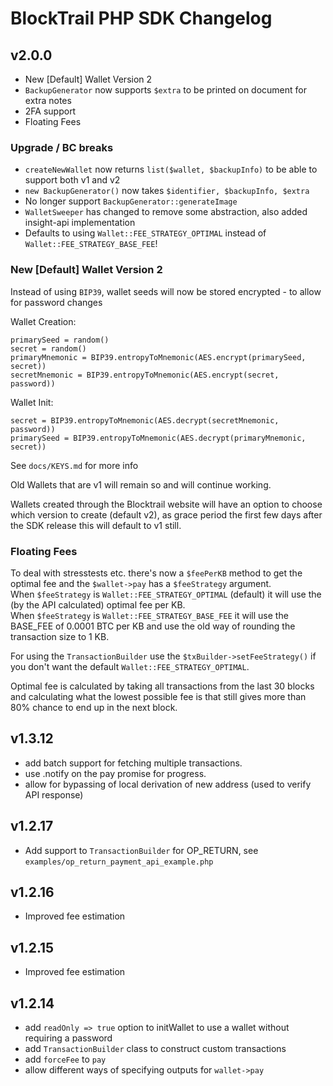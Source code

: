 BlockTrail PHP SDK Changelog
============================

v2.0.0
------
 - New [Default] Wallet Version 2
 - `BackupGenerator` now supports `$extra` to be printed on document for extra notes
 - 2FA support
 - Floating Fees

### Upgrade / BC breaks
 - `createNewWallet` now returns `list($wallet, $backupInfo)` to be able to support both v1 and v2
 - `new BackupGenerator()` now takes `$identifier, $backupInfo, $extra`
 - No longer support `BackupGenerator::generateImage`
 - `WalletSweeper` has changed to remove some abstraction, also added insight-api implementation
 - Defaults to using `Wallet::FEE_STRATEGY_OPTIMAL` instead of `Wallet::FEE_STRATEGY_BASE_FEE`!

### New [Default] Wallet Version 2
Instead of using `BIP39`, wallet seeds will now be stored encrypted - to allow for password changes

Wallet Creation:  
```
primarySeed = random()
secret = random()
primaryMnemonic = BIP39.entropyToMnemonic(AES.encrypt(primarySeed, secret))
secretMnemonic = BIP39.entropyToMnemonic(AES.encrypt(secret, password))
```

Wallet Init:  
```
secret = BIP39.entropyToMnemonic(AES.decrypt(secretMnemonic, password))
primarySeed = BIP39.entropyToMnemonic(AES.decrypt(primaryMnemonic, secret))
```

See `docs/KEYS.md` for more info
   
Old Wallets that are v1 will remain so and will continue working.

Wallets created through the Blocktrail website will have an option to choose which version to create (default v2), 
as grace period the first few days after the SDK release this will default to v1 still.

### Floating Fees
To deal with stresstests etc. there's now a `$feePerKB` method to get the optimal fee and the `$wallet->pay` has a `$feeStrategy` argument.  
When `$feeStrategy` is `Wallet::FEE_STRATEGY_OPTIMAL` (default) it will use the (by the API calculated) optimal fee per KB.  
When `$feeStrategy` is `Wallet::FEE_STRATEGY_BASE_FEE` it will use the BASE_FEE of 0.0001 BTC per KB and use the old way of rounding the transaction size to 1 KB.

For using the `TransactionBuilder` use the `$txBuilder->setFeeStrategy()` if you don't want the default `Wallet::FEE_STRATEGY_OPTIMAL`.

Optimal fee is calculated by taking all transactions from the last 30 blocks and calculating what the lowest possible fee is 
that still gives more than 80% chance to end up in the next block.

v1.3.12
-------
 - add batch support for fetching multiple transactions.
 - use .notify on the pay promise for progress.
 - allow for bypassing of local derivation of new address (used to verify API response)

v1.2.17
-------
 - Add support to `TransactionBuilder` for OP_RETURN, see `examples/op_return_payment_api_example.php`

v1.2.16
-------
 - Improved fee estimation

v1.2.15
-------
 - Improved fee estimation

v1.2.14
-------
 - add `readOnly => true` option to initWallet to use a wallet without requiring a password
 - add `TransactionBuilder` class to construct custom transactions
 - add `forceFee` to `pay`
 - allow different ways of specifying outputs for `wallet->pay`
